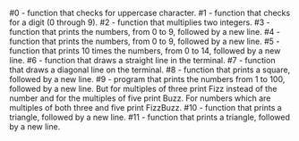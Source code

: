 #0 - function that checks for uppercase character.
#1 - function that checks for a digit (0 through 9).
#2 -  function that multiplies two integers.
#3 - function that prints the numbers, from 0 to 9, followed by a new line.
#4 -  function that prints the numbers, from 0 to 9, followed by a new line.
#5 - function that prints 10 times the numbers, from 0 to 14, followed by a new line.
#6 - function that draws a straight line in the terminal.
#7 - function that draws a diagonal line on the terminal.
#8 - function that prints a square, followed by a new line.
#9 - program that prints the numbers from 1 to 100, followed by a new line. But for multiples of three print Fizz instead of the number and for the multiples of five print Buzz. For numbers which are multiples of both three and five print FizzBuzz.
#10 - function that prints a triangle, followed by a new line.
#11 - function that prints a triangle, followed by a new line.
